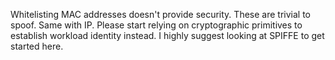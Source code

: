 Whitelisting MAC addresses doesn't provide security. These are trivial to spoof. Same with IP. Please start relying on cryptographic primitives to establish workload identity instead. I highly suggest looking at SPIFFE to get started here.
